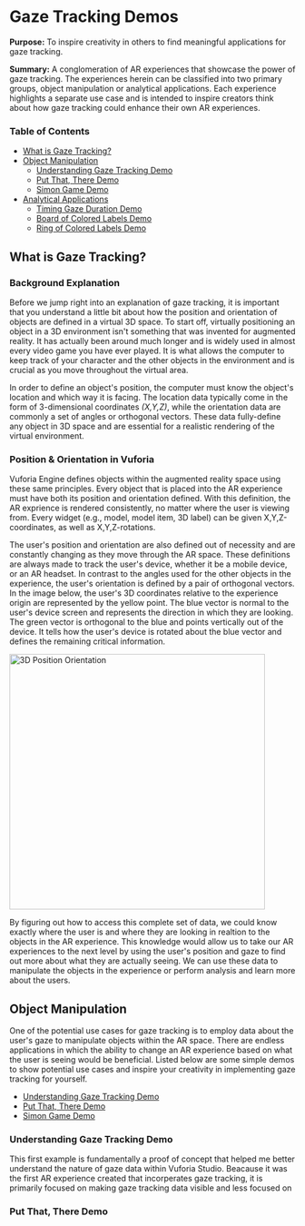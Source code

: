 # Gaze Tracking Demos
**Purpose:** To inspire creativity in others to find meaningful applications for gaze tracking.

**Summary:** A conglomeration of AR experiences that showcase the power of gaze tracking. The experiences herein can be classified into two primary groups,  object manipulation or analytical applications. Each experience highlights a separate use case and is intended to inspire creators think about how gaze tracking could enhance their own AR experiences.

### **Table of Contents**

- [What is Gaze Tracking?](#what-is-gaze-tracking)
- [Object Manipulation](#object-manipulation)
  - [Understanding Gaze Tracking Demo](#understanding-gaze-tracking-demo)
  - [Put That, There Demo](#put-that,there-demo)
  - [Simon Game Demo](#simon-game-demo)
- [Analytical Applications](#analytical-applications)
  - [Timing Gaze Duration Demo](#timing-gaze-duration-demo)
  - [Board of Colored Labels Demo](#board-of-colored-labels-demo)
  - [Ring of Colored Labels Demo](#ring-of-colored-labels-demo)
 

## What is Gaze Tracking?

### Background Explanation

Before we jump right into an explanation of gaze tracking, it is important that you understand a little bit about how the position and orientation of objects are defined in a virtual 3D space. To start off, virtually positioning an object in a 3D environment isn't something that was invented for augmented reality. It has actually been around much longer and is widely used in almost every video game you have ever played. It is what allows the computer to keep track of your character and the other objects in the environment and is crucial as you move throughout the virtual area.

In order to define an object's position, the computer must know the object's location and which way it is facing. The location data typically come in the form of 3-dimensional coordinates *(X,Y,Z)*, while the orientation data are commonly a set of angles or orthogonal vectors. These data fully-define any object in 3D space and are essential for a realistic rendering of the virtual environment.

### Position & Orientation in Vuforia 

Vuforia Engine defines objects within the augmented reality space using these same principles. Every object that is placed into the AR experience must have both its position and orientation defined. With this definition, the AR exprience is rendered consistently, no matter where the user is viewing from. Every widget (e.g., model, model item, 3D label) can be given X,Y,Z-coordinates, as well as X,Y,Z-rotations.

The user's position and orientation are also defined out of necessity and are constantly changing as they move through the AR space. These definitions are always made to track the user's device, whether it be a mobile device, or an AR headset. In contrast to the angles used for the other objects in the experience, the user's orientation is defined by a pair of orthogonal vectors. In the image below, the user's 3D coordinates relative to the experience origin are represented by the yellow point. The blue vector is normal to the user's device screen and represents the direction in which they are looking. The green vector is orthogonal to the blue and points vertically out of the device. It tells how the user's device is rotated about the blue vector and defines the remaining critical information.

<img width="450" alt="3D Position   Orientation" src="https://user-images.githubusercontent.com/86619231/125130156-c1374e00-e0bd-11eb-84a8-00e8cefb6635.png">


By figuring out how to access this complete set of data, we could know exactly where the user is and where they are looking in realtion to the objects in the AR experience. This knowledge would allow us to take our AR experiences to the next level by using the user's position and gaze to find out more about what they are actually seeing. We can use these data to manipulate the objects in the experience or perform analysis and learn more about the users.

## Object Manipulation

One of the potential use cases for gaze tracking is to employ data about the user's gaze to manipulate objects within the AR space. There are endless applications in which the ability to change an AR experience based on what the user is seeing would be beneficial. Listed below are some simple demos to show potential use cases and inspire your creativity in implementing gaze tracking for yourself.

- [Understanding Gaze Tracking Demo](#understanding-gaze-tracking-demo)
- [Put That, There Demo](#put-that,there-demo)
- [Simon Game Demo](#simon-game-demo)

### Understanding Gaze Tracking Demo

This first example is fundamentally a proof of concept that helped me better understand the nature of gaze data within Vuforia Studio. Beacause it was the first AR experience created that incorperates gaze tracking, it is primarily focused on making gaze tracking data visible and less focused on 

### Put That, There Demo


